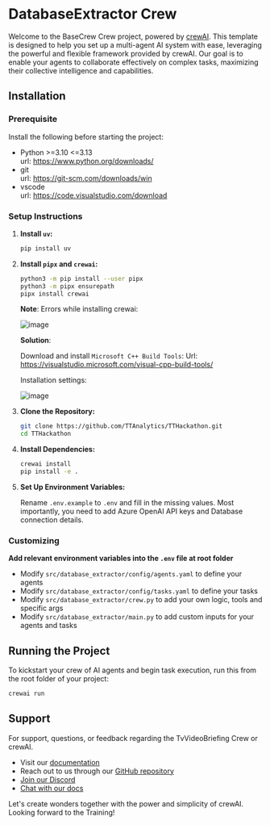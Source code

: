 # DatabaseExtractor Crew

Welcome to the BaseCrew Crew project, powered by [crewAI](https://crewai.com). This template is designed to help you set up a multi-agent AI system with ease, leveraging the powerful and flexible framework provided by crewAI. Our goal is to enable your agents to collaborate effectively on complex tasks, maximizing their collective intelligence and capabilities.

## Installation

### Prerequisite

Install the following before starting the project:

- Python >=3.10 <=3.13<br>
  url: https://www.python.org/downloads/
- git<br>
  url: https://git-scm.com/downloads/win
- vscode<br>
  url: https://code.visualstudio.com/download

### Setup Instructions

1. **Install `uv`:**

   ```bash
   pip install uv
   ```
   
2. **Install `pipx` and `crewai`:**

   ```bash
   python3 -m pip install --user pipx
   python3 -m pipx ensurepath
   pipx install crewai
   ```

   **Note**: Errors while installing crewai:
   
   ![image](https://github.com/user-attachments/assets/15a63d94-417f-47e6-8f1a-db87a842efbf)

   **Solution**:
   
   Download and install `Microsoft C++ Build Tools`:
  Url: https://visualstudio.microsoft.com/visual-cpp-build-tools/

   Installation settings:
   
   ![image](https://github.com/user-attachments/assets/49f5f1d5-54eb-4b5e-bf03-a297fc69019e)

   
4. **Clone the Repository:**

   ```bash
   git clone https://github.com/TTAnalytics/TTHackathon.git
   cd TTHackathon
   ```

5. **Install Dependencies:**

   ```bash
   crewai install
   pip install -e .
   ```

6. **Set Up Environment Variables:**

   Rename `.env.example` to `.env` and fill in the missing values. Most importantly, you need to add Azure OpenAI API keys and Database connection details.


### Customizing

**Add relevant environment variables into the `.env` file at root folder**

- Modify `src/database_extractor/config/agents.yaml` to define your agents
- Modify `src/database_extractor/config/tasks.yaml` to define your tasks
- Modify `src/database_extractor/crew.py` to add your own logic, tools and specific args
- Modify `src/database_extractor/main.py` to add custom inputs for your agents and tasks

## Running the Project

To kickstart your crew of AI agents and begin task execution, run this from the root folder of your project:

```bash
crewai run
```

## Support

For support, questions, or feedback regarding the TvVideoBriefing Crew or crewAI.
- Visit our [documentation](https://docs.crewai.com)
- Reach out to us through our [GitHub repository](https://github.com/joaomdmoura/crewai)
- [Join our Discord](https://discord.com/invite/X4JWnZnxPb)
- [Chat with our docs](https://chatg.pt/DWjSBZn)

Let's create wonders together with the power and simplicity of crewAI. Looking forward to the Training!
